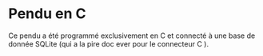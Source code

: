 # Pendu en C
Ce pendu a été programmé exclusivement en C et connecté à une base de donnée SQLite (qui a la pire doc ever pour le connecteur C ).
